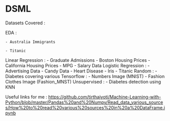 # DSML
Datasets Covered :

EDA :

	- Australia Immigrants
	
	- Titanic
	
Linear Regression :
	- Graduate Admissions
	- Boston Housing Prices
	- California Housing Prices
	- MPG
	- Salary Data
Logistic Regression :
	- Advertising Data
	- Candy Data
	- Heart Disease
	- Iris
	- Titanic
Random :
	- Diabetes covering various 
Tensorflow :
	- Numbers Image (MNIST)
	- Fashion Clothes Image (Fashion_MNST)
Unsupervised :
	- Diabetes detection using KNN


Useful links for me :
https://github.com/tirthajyoti/Machine-Learning-with-Python/blob/master/Pandas%20and%20Numpy/Read_data_various_sources/How%20to%20read%20various%20sources%20in%20a%20DataFrame.ipynb

